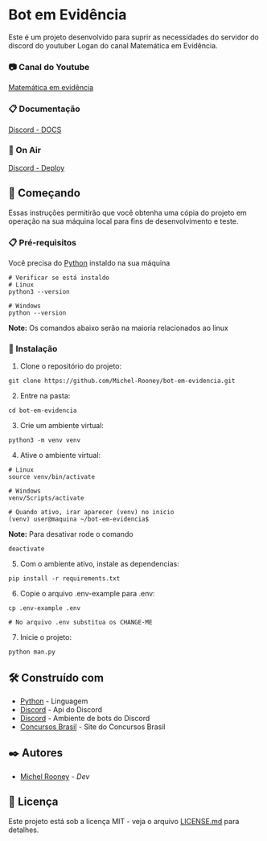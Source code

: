 # Bot em Evidência

Este é um projeto desenvolvido para suprir as necessidades do servidor do discord do youtuber Logan do canal Matemática em Evidência.

### 📷 Canal do Youtube
[Matemática em evidência](https://www.youtube.com/c/Matem%C3%A1ticaemEvid%C3%AAncia)

### 📋 Documentação
[Discord - DOCS](https://discordpy.readthedocs.io/en/stable/)

### 📌 On Air
[Discord - Deploy](https://discloud.com/)

## 🚀 Começando

Essas instruções permitirão que você obtenha uma cópia do projeto em operação na sua máquina local para fins de desenvolvimento e teste.

### 📋 Pré-requisitos

Você precisa do [Python](https://www.python.org/downloads/) instaldo na sua máquina

```
# Verificar se está instaldo
# Linux
python3 --version

# Windows
python --version
```

**Note:** Os comandos abaixo serão na maioria relacionados ao linux

### 🔧 Instalação

1. Clone o repositório do projeto:

```git
git clone https://github.com/Michel-Rooney/bot-em-evidencia.git
```

2. Entre na pasta:

```
cd bot-em-evidencia
```

3. Crie um ambiente virtual:

```
python3 -m venv venv
```

4. Ative o ambiente virtual:

```
# Linux
source venv/bin/activate

# Windows
venv/Scripts/activate

# Quando ativo, irar aparecer (venv) no inicio
(venv) user@maquina ~/bot-em-evidencia$
```

**Note:** Para desativar rode o comando
```
deactivate
```

5. Com o ambiente ativo, instale as dependencias:

```
pip install -r requirements.txt
```

6. Copie o arquivo .env-example para .env:

```
cp .env-example .env

# No arquivo .env substitua os CHANGE-ME
```

7. Inicie o projeto:

```
python man.py
```

## 🛠️ Construído com

* [Python](https://www.python.org/) - Linguagem
* [Discord](https://discordpy.readthedocs.io/en/stable/) - Api do Discord
* [Discord](https://discordpy.readthedocs.io/en/stable/) - Ambiente de bots do Discord
* [Concursos Brasil](https://concursosnobrasil.com/) - Site do Concursos Brasil

## ✒️ Autores

* [Michel Rooney](https://github.com/Michel-Rooney/) - *Dev*

## 📄 Licença

Este projeto está sob a licença MIT - veja o arquivo [LICENSE.md](https://github.com/Michel-Rooney/bot-em-evidencia/blob/main/LICENSE) para detalhes.
